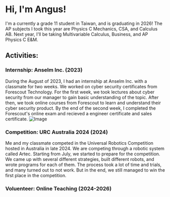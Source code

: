 <h1>Hi, I'm Angus! </h1>

I'm a currently a grade 11 student in Taiwan, and is graduating in 2026!
The AP subjects I took this year are Physics C Mechanics, CSA, and Calculus AB.
Next year, I'll be taking Multivariable Calculus, Business, and AP Physics C E&M.

<h2>Activities:</h2>

<h3>Internship: Anselm Inc. (2023)</h3>

During the August of 2023, I had an internship at Anselm Inc. with a classmate for two weeks. 
We worked on cyber security certificates from Forescout Technology.
For the first week, we took lectures about cyber security from our manager to gain basic understanding of the topic.
After then, we took online courses from Forescout to learn and understand their cyber security product.
By the end of the second week, I completed the Forescout's online exam and recieved a engineer certificate and sales certificate.
![Image](https://github.com/user-attachments/assets/683510e0-263b-4f1e-bb57-881e5a6fef78)

<h3>Competition: URC Australia 2024 (2024)</h3>

Me and my classmate competed in the Universal Robotics Competition hosted in Australia in late 2024. 
We are competing through a robotic system called Artec.
Starting from July, we started to prepare for the competition. 
We came up with several different strategies, built different robots, and wrote programs for each of them. 
The process took a lot of time and trials, and many turned out to not work.
But in the end, we still managed to win the first place in the competition.

<h3>Voluenteer: Online Teaching (2024-2026)</h3>

